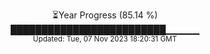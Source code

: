 <p align="center">
⏳Year Progress (85.14 %) <br>
█████████████████████████▁▁▁▁▁ <br>
<sub>Updated: Tue, 07 Nov 2023 18:20:31 GMT</sub>
</p>

